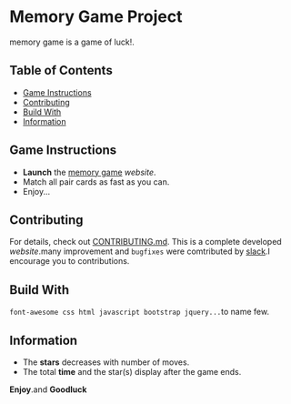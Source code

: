 # Memory Game Project

memory game is a game of luck!.

## Table of Contents

* [Game Instructions](#instructions)
* [Contributing](#contributing)
* [Build With](#buildWith)
* [Information](#information)

## Game Instructions

* **Launch** the [memory game](https://samansome.github.io/fend-memory-game/) _website_.
* Match all pair cards as fast as you can.
* Enjoy...

## Contributing

For details, check out [CONTRIBUTING.md](#CONTRIBUTING.md).
This is a complete developed _website_.many improvement and `bugfixes` were comtributed by [slack](https://slack.com).I encourage you to contributions.

## Build With

`font-awesome css html javascript bootstrap jquery...`to name few.

## Information

* The **stars** decreases with number of moves.
* The total **time** and the star(s) display after the game ends.

**Enjoy**.and **Goodluck**
